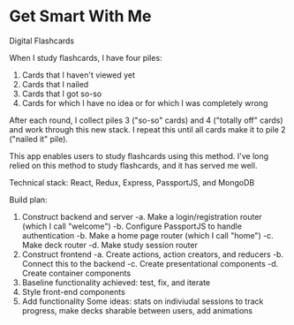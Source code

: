 # Get Smart With Me
Digital Flashcards

When I study flashcards, I have four piles: 
1. Cards that I haven't viewed yet 
2. Cards that I nailed 
3. Cards that I got so-so 
4. Cards for which I have no idea or for which I was completely wrong 

After each round, I collect piles 3 ("so-so" cards) and 4 ("totally off" cards) and work through this new stack. I repeat this until all cards make it to pile 2 ("nailed it" pile). 

This app enables users to study flashcards using this method. I've long relied on this method to study flashcards, and it has served me well. 

Technical stack: React, Redux, Express, PassportJS, and MongoDB 

Build plan: 
1. Construct backend and server
  -a. Make a login/registration router (which I call "welcome") 
  -b. Configure PassportJS to handle authentication
  -b. Make a home page router (which I call "home") 
  -c. Make deck router 
  -d. Make study session router 
2. Construct frontend 
  -a. Create actions, action creators, and reducers
  -b. Connect this to the backend 
  -c. Create presentational components 
  -d. Create container components 
3. Baseline functionality achieved: test, fix, and iterate 
4. Style front-end components 
5. Add functionality 
  Some ideas: stats on indiviudal sessions to track progress, make decks sharable between users, add animations 
